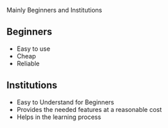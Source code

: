 Mainly Beginners and Institutions

## Beginners
- Easy to use
- Cheap
- Reliable

## Institutions
- Easy to Understand for Beginners
- Provides the needed features at a reasonable cost
- Helps in the learning process